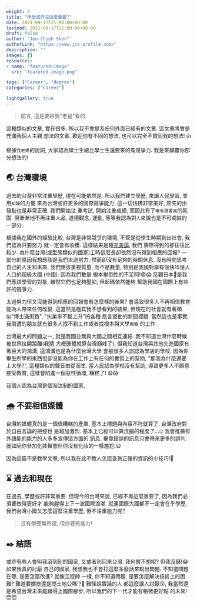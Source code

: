 ```yaml
---
weight: 4
title: "學歷或許沒這麼重要?"
date: 2021-09-17T21:00:00+00:00
lastmod: 2021-09-17T21:00:00+00:00
draft: false
author: "Jen-Chieh Shen"
authorLink: "https://www.jcs-profile.com/"
description: ""
images: []
resources:
- name: "featured-image"
  src: "featured-image.png"

tags: ["Career", "degree"]
categories: ["Career"]

lightgallery: true
---
```


> 前言, 這是要給我"老爸"看的.

這種類似的文章, 實在很多. 所以我不會提及任何外面已經有的文章. 這文章將會是充滿我個人主觀
想法的文章. 歡迎你有不同的想法, 也可以完全不贊同我的想法! 👍

<!-- more -->

根據`我老媽`的說詞, 大家認為碩士生總比學士生還要來的有競爭力. 我是來顛覆你部分想法的!

## 🌏 台灣環境

<!-- 學習的原點 -->

過去的台灣非常注重學歷, 現在可能依然是. 所以我們建立學歷, 來讓人民學習, 並用`知識`的力量
來為台灣或許更多的國際競爭能力. 這一切彷彿非常美好, 原先的出發點也是非常正確. 我們開始注
重考試, 開始注重成績, 而因此有了`唯有讀書高`的氛圍. 但漸漸地不再注重人品, 道德觀念, 運動,
等等我認為對`人`來說也是不可或缺的一部分.

<!-- 太努力 -->

根據我在國外的經驗比較, 台灣是非常競爭的環境, 不管是從學生時期到出社會, 我們認為只要努力
就一定會有收穫. 這樣結果是種[完美論](https://en.wikipedia.org/wiki/Idealism), 我們
實際得到的卻往往比較少. 為什麼台灣(或型態類似的國家)工時這麼長卻依然沒有得到相應的回報?
一部分的原因我想應該是我們太過努力, 然而卻沒有足夠的時間休息, 沒有時間思考自己的人生和未來.
我們應該重視質量, 而不是數量, 特別是我國對岸有個快15億人人口的超級大國 (中國). 因為我們數量
根本壓倒性的不足阿!😨😱 反觀日本🗾是我們應該學習的對象, 雖然它們也足夠壓抑, 但起碼依然能夠
幫助我國在國際上有些許的競爭力.

<!-- 太努力的結果, 人對教育失去信心 -->

太過努力但又沒能得到相應的回報會有怎麼樣的後果? 會導致很多人不再相信教育能為人帶來任何改變.
這當然是極其我不想看到的結果, 但現在的社會就有著類似"博士滿街跑", "失業率不斷上升"的各種
危言聳動的新聞標題. 當然這也是事實, 我周遭的朋友就有很多人找不到工作或者找根本與大學`無關`
的工作.

<!-- 與世界的銜接 -->

台灣最大的問題之一, 就是我國並無與大國之間相互連結. 我不知道台灣什麼時候被世界拉開距離(我猜
大概硬體就算台灣巔峰了), 但我知道台灣與其他先進國家有著巨大的鴻溝, 這鴻溝也是為什麼台灣大學
會被很多人誤認為學店的學校. 因為你畢生所學的東西但卻沒能為你在工作上有任何的實質上的幫助,
"那我為什麼還要上大學?", 這種類似的聲音由從而生. 當人民認為學校沒有幫助, 導致更多人不願意
接受教育, 這樣會陷進一個惡性循環, 糟糕了! 😧😱

<!-- 台灣是個淘汰制的國家 -->

我個人認為台灣是個淘汰制的國家, 

## 🌧️ 不要相信媒體

台灣的媒體真的是一個很糟糕的產業, 基本上標題與內容不符就算了, 台灣政府對於自由言論的把控也
是越加激烈. 基本上已經可以算洗腦的程度了...🤐 我會推薦有外語能的能力的人多多宣傳這方面的
訊息. 畢竟錯誤的訊息只會帶來更多的誤判. 就如同你參加化裝舞會但你沒有化妝的一樣尷尬.😦

因為這篇不是教學文章, 所以我在此不教人怎麼查詢正確的資訊的小技巧!🧐

## ⌛ 過去和現在

在過去, 學歷或許非常重要. 但現今的台灣來說, 已經不再這麼重要了, 因為我們必須要做得更好才
能夠趕得上下一波國際浪潮. 就連國際大國都不一定會在乎學歷, 我們台灣小國又怎麼這麼注重學歷,
但不注重能力呢?

> 沒有學歷無所謂, 但你要有能力!

## ✒️ 結語

或許有些人會叫我滾到別的國家, 又或者別回來台灣. 我何嘗不想呢? 但我沒錢!😂 如果我真的討厭
自己的國家, 我想我也不會打這麼多廢話來點出問題. 不知道問題在哪, 是要怎麼改進? 就像工程師
一樣, 你不知道問題, 是要怎麼解決技術上的困難? 難道要擲筊還是問土地公嗎!?🤣 難怪說實話的人
都這麼讓人討厭😗, 我當然還是希望台灣未來能跟得上國際腳步, 所以我們的下一代才能有稍微更好點
的未來!😇😇
